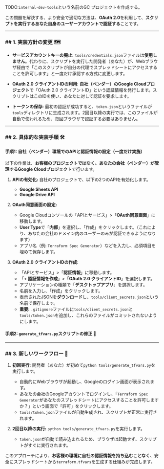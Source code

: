 TODO:`internal-dev-tools`という名前のGC プロジェクトを作成する。


この問題を解決する、より安全で適切な方法は、**OAuth 2.0**を利用して、**スクリプトを実行するあなた自身のユーザーアカウントで認証する**ことです。

-----

### \#\# 1. 実装方針の変更 🗺️

  * **サービスアカウントキーの廃止:**
    `tools/credentials.json`ファイルは**使用しません**。代わりに、スクリプトを実行した開発者（あなた）が、Webブラウザ経由で「このスクリプトが自分の代理でスプレッドシートにアクセスすることを許可します」と一度だけ承認する方式に変更します。

  * **OAuth 2.0 クライアントIDの利用:**
    **自社（ベンダー）のGoogle Cloudプロジェクト**で「OAuth 2.0 クライアントID」という認証情報を発行します。スクリプトはこのIDを使い、あなたに対して認証を要求します。

  * **トークンの保存:**
    最初の認証が成功すると、`token.json`というファイルが`tools`ディレクトリに生成されます。2回目以降の実行では、このファイルが自動で使われるため、毎回ブラウザで認証する必要はありません。

-----

### \#\# 2. 具体的な実装手順 🛠️

#### **手順1: 自社（ベンダー）環境でのAPIと認証情報の設定（一度だけ実施）**

以下の作業は、**お客様のプロジェクトではなく、あなたの会社（ベンダー）が管理するGoogle Cloudプロジェクト**で行います。

1.  **APIの有効化:**
    自社のプロジェクトで、以下の2つのAPIを有効化します。

      * **Google Sheets API**
      * **Google Drive API**

2.  **OAuth同意画面の設定:**

      * Google Cloudコンソールの「APIとサービス」\>「**OAuth同意画面**」に移動します。
      * **User Type**で「**内部**」を選択し、「作成」をクリックします。（これにより、あなたの会社のドメイン内のユーザーのみが認証できるようになります）
      * アプリ名（例: `Terraform Spec Generator`）などを入力し、必須項目を埋めて保存します。

3.  **OAuth 2.0 クライアントIDの作成:**

      * 「APIとサービス」\>「**認証情報**」に移動します。
      * 「**+ 認証情報を作成**」\>「**OAuth 2.0 クライアントID**」を選択します。
      * アプリケーションの種類で「**デスクトップアプリ**」を選択します。
      * 名前を入力し、「作成」をクリックします。
      * 表示されたJSONを**ダウンロード**し、`tools/client_secrets.json`という名前で保存します。
      * **重要:** `.gitignore`ファイルに`tools/client_secrets.json`と`tools/token.json`を追加し、これらのファイルがコミットされないようにします。

#### **手順2: `generate_tfvars.py`スクリプトの修正** 🐍

-----

### \#\# 3. 新しいワークフロー 🔄

1.  **初回実行:**
    開発者（あなた）が初めて`python tools/generate_tfvars.py`を実行します。

      * 自動的にWebブラウザが起動し、Googleのログイン画面が表示されます。
      * あなたの会社のGoogleアカウントでログインし、「`Terraform Spec Generator`があなたのスプレッドシートにアクセスすることを許可しますか？」という画面で「許可」をクリックします。
      * `tools/token.json`ファイルが自動生成され、スクリプトが正常に実行されます。

2.  **2回目以降の実行:**
    `python tools/generate_tfvars.py`を実行します。

      * `token.json`が自動で読み込まれるため、ブラウザは起動せず、スクリプトがすぐに実行されます。

このアプローチにより、**お客様の環境に自社の認証情報を持ち込むことなく**、安全にスプレッドシートから`terraform.tfvars`を生成する仕組みが完成します。